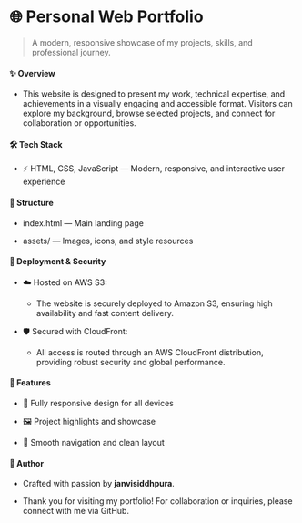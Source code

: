 # 🌐 Personal Web Portfolio

> A modern, responsive showcase of my projects, skills, and professional journey.

#### ✨ Overview

- This website is designed to present my work, technical expertise, and achievements in a visually engaging and accessible format. Visitors can explore my background, browse selected projects, and connect for collaboration or opportunities.

#### 🛠️ Tech Stack

- ⚡ HTML, CSS, JavaScript — Modern, responsive, and interactive user experience

#### 📁 Structure

- index.html — Main landing page

- assets/ — Images, icons, and style resources

#### 🚀 Deployment & Security

- ☁️ Hosted on AWS S3:

    - The website is securely deployed to Amazon S3, ensuring high availability and fast content delivery.

- 🛡️ Secured with CloudFront:

    - All access is routed through an AWS CloudFront distribution, providing robust security and global performance.

#### 📸 Features

- 📱 Fully responsive design for all devices

- 🖼️ Project highlights and showcase

- 🧭 Smooth navigation and clean layout

#### 👤 Author

- Crafted with passion by **janvisiddhpura**.

- Thank you for visiting my portfolio! For collaboration or inquiries, please connect with me via GitHub.
